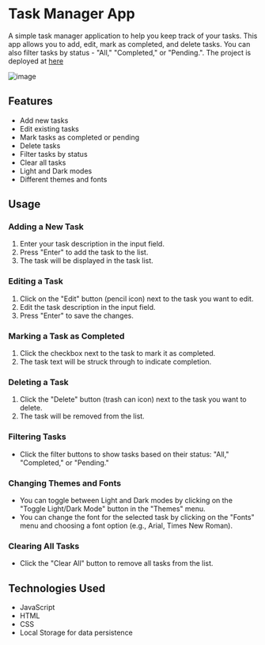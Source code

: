 # Task Manager App

A simple task manager application to help you keep track of your tasks. This app allows you to add, edit, mark as completed, and delete tasks. You can also filter tasks by status - "All," "Completed," or "Pending.". The project is deployed at [here](https://todolistpr.netlify.app)

![image](https://github.com/PranavSingh31/ToDoListApp/assets/76558062/22a2e857-5e65-4765-bc8f-1d09819d06ca)

## Features

- Add new tasks
- Edit existing tasks
- Mark tasks as completed or pending
- Delete tasks
- Filter tasks by status
- Clear all tasks
- Light and Dark modes
- Different themes and fonts

## Usage

### Adding a New Task

1. Enter your task description in the input field.
2. Press "Enter" to add the task to the list.
3. The task will be displayed in the task list.

### Editing a Task

1. Click on the "Edit" button (pencil icon) next to the task you want to edit.
2. Edit the task description in the input field.
3. Press "Enter" to save the changes.

### Marking a Task as Completed

1. Click the checkbox next to the task to mark it as completed.
2. The task text will be struck through to indicate completion.

### Deleting a Task

1. Click the "Delete" button (trash can icon) next to the task you want to delete.
2. The task will be removed from the list.

### Filtering Tasks

- Click the filter buttons to show tasks based on their status: "All," "Completed," or "Pending."

### Changing Themes and Fonts

- You can toggle between Light and Dark modes by clicking on the "Toggle Light/Dark Mode" button in the "Themes" menu.
- You can change the font for the selected task by clicking on the "Fonts" menu and choosing a font option (e.g., Arial, Times New Roman).

### Clearing All Tasks

- Click the "Clear All" button to remove all tasks from the list.

## Technologies Used

- JavaScript
- HTML
- CSS
- Local Storage for data persistence
